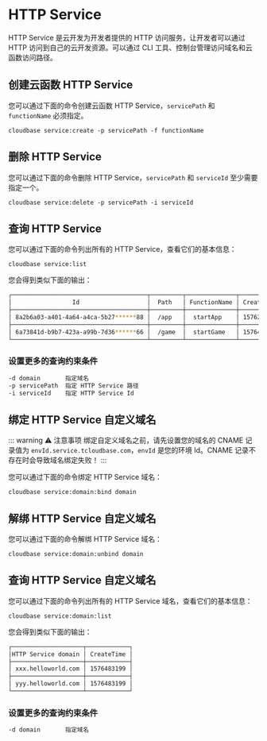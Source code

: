 # HTTP Service

HTTP Service 是云开发为开发者提供的 HTTP 访问服务，让开发者可以通过 HTTP 访问到自己的云开发资源。可以通过 CLI 工具、控制台管理访问域名和云函数访问路径。

## 创建云函数 HTTP Service

您可以通过下面的命令创建云函数 HTTP Service，`servicePath` 和 `functionName` 必须指定。

```
cloudbase service:create -p servicePath -f functionName
```

## 删除 HTTP Service

您可以通过下面的命令删除 HTTP Service，`servicePath` 和 `serviceId` 至少需要指定一个。

```
cloudbase service:delete -p servicePath -i serviceId
```

## 查询 HTTP Service

您可以通过下面的命令列出所有的 HTTP Service，查看它们的基本信息：

```
cloudbase service:list
```

您会得到类似下面的输出：

```sh
┌──────────────────────────────────────┬─────────┬──────────────┬────────────┐
│                 Id                   │  Path   │ FunctionName │ CreateTime │
├──────────────────────────────────────┼─────────┼──────────────┼────────────┤
│ 8a2b6a03-a401-4a64-a4ca-5b27******88 │  /app   │  startApp    │ 1576219108 │
├──────────────────────────────────────┼─────────┼──────────────┼────────────┤
│ 6a73841d-b9b7-423a-a99b-7d36******66 │  /game  │  startGame   │ 1576480442 │
└──────────────────────────────────────┴─────────┴──────────────┴────────────┘
```

### 设置更多的查询约束条件

```sh
-d domain       指定域名    
-p servicePath  指定 HTTP Service 路径
-i serviceId    指定 HTTP Service Id
```

## 绑定 HTTP Service 自定义域名

::: warning ⚠️ 注意事项
绑定自定义域名之前，请先设置您的域名的 CNAME 记录值为 `envId.service.tcloudbase.com`，`envId` 是您的环境 Id。CNAME 记录不存在时会导致域名绑定失败！
:::

您可以通过下面的命令绑定 HTTP Service 域名：

```
cloudbase service:domain:bind domain
```

## 解绑 HTTP Service 自定义域名

您可以通过下面的命令解绑 HTTP Service 域名：

```
cloudbase service:domain:unbind domain
```

## 查询 HTTP Service 自定义域名

您可以通过下面的命令列出所有的 HTTP Service 域名，查看它们的基本信息：

```
cloudbase service:domain:list
```

您会得到类似下面的输出：

```sh
┌────────────────────┬────────────┐
│HTTP Service domain │ CreateTime │
├────────────────────┼────────────┤
│ xxx.helloworld.com │ 1576483199 │
├────────────────────┼────────────┤
│ yyy.helloworld.com │ 1576483199 │
└────────────────────┴────────────┘
```

### 设置更多的查询约束条件

```sh
-d domain       指定域名
```